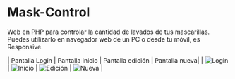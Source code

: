 # Mask-Control
Web en PHP para controlar la cantidad de lavados de tus mascarillas. Puedes utilizarlo en navegador web de un PC o desde tu móvil, es Responsive.

| Pantalla Login | Pantalla inicio | Pantalla edición | Pantalla nueva|
| ![Login](https://raw.github.com/cgasper79/Mask-Control/main/screenshot/login.png) | ![Inicio](https://raw.github.com/cgasper79/Mask-Control/main/screenshot/Inicio.png) | ![Edición](https://raw.github.com/cgasper79/Mask-Control/main/screenshot/edicion.png) | ![Nueva](https://raw.github.com/cgasper79/Mask-Control/main/screenshot/nueva.png) |



